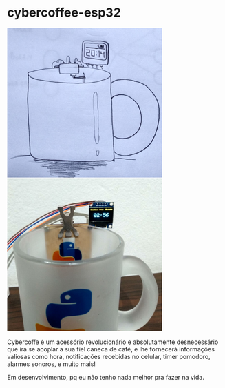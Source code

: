 # cybercoffee-esp32

<p float="left">
<img src="https://github.com/renanstd/cybercoffee-esp32/blob/main/screenshots/print01.jpg" width="360"/>
<img src="https://github.com/renanstd/cybercoffee-esp32/blob/main/screenshots/print02.jpg" width="360"/>
</p>

Cybercoffe é um acessório revolucionário e absolutamente desnecessário que irá se acoplar a sua fiel caneca de café, e lhe fornecerá informações valiosas como hora, notificações recebidas no celular, timer pomodoro, alarmes sonoros, e muito mais!

Em desenvolvimento, pq eu não tenho nada melhor pra fazer na vida.
